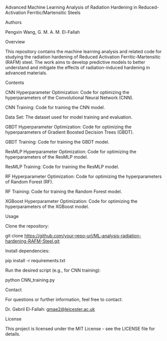 
Advanced Machine Learning Analysis of Radiation Hardening in Reduced-Activation Ferritic/Martensitic Steels

Authors

Pengxin Wang, G. M. A. M. El-Fallah

Overview

This repository contains the machine learning analysis and related code for studying the radiation hardening of Reduced Activation Ferritic-Martensitic (RAFM) steel. The work aims to develop predictive models to better understand and mitigate the effects of radiation-induced hardening in advanced materials.

Contents

CNN Hyperparameter Optimization: Code for optimizing the hyperparameters of the Convolutional Neural Network (CNN).

CNN Training: Code for training the CNN model.

Data Set: The dataset used for model training and evaluation.

GBDT Hyperparameter Optimization: Code for optimizing the hyperparameters of Gradient Boosted Decision Trees (GBDT).

GBDT Training: Code for training the GBDT model.

ResMLP Hyperparameter Optimization: Code for optimizing the hyperparameters of the ResMLP model.

ResMLP Training: Code for training the ResMLP model.

RF Hyperparameter Optimization: Code for optimizing the hyperparameters of Random Forest (RF).

RF Training: Code for training the Random Forest model.

XGBoost Hyperparameter Optimization: Code for optimizing the hyperparameters of the XGBoost model.

Usage

Clone the repository:

git clone https://github.com/your-repo-url/ML-analysis-radiation-hardening-RAFM-Steel.git  

Install dependencies:

pip install -r requirements.txt  

Run the desired script (e.g., for CNN training):

python CNN_training.py  

Contact

For questions or further information, feel free to contact:


Dr. Gebril El-Fallah: gmae2@leicester.ac.uk

License

This project is licensed under the MIT License - see the LICENSE file for details.
